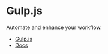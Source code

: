 # Gulp.js

Automate and enhance your workflow.

* [Gulp.js](http://gulpjs.com/)
* [Docs](https://github.com/gulpjs/gulp/blob/master/docs/getting-started.md)